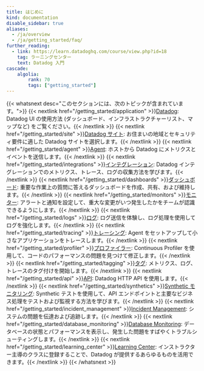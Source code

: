 ```yaml
---
title: はじめに
kind: documentation
disable_sidebar: true
aliases:
  - /ja/overview
  - /ja/getting_started/faq/
further_reading:
  - link: https://learn.datadoghq.com/course/view.php?id=18
    tag: ラーニングセンター
    text: Datadog 入門
cascade:
    algolia:
        rank: 70
        tags: ["getting_started"]
---
```

{{< whatsnext desc="このセクションには、次のトピックが含まれています。">}}
{{< nextlink href="/getting_started/application" >}}<u>Datadog</u>: Datadog UI の使用方法 (ダッシュボード、インフラストラクチャーリスト、マップなど) をご覧ください。{{< /nextlink >}}
{{< nextlink href="/getting_started/site" >}}<u>Datadog サイト</u>: お住まいの地域とセキュリティ要件に適した Datadog サイトを選択します。{{< /nextlink >}}
{{< nextlink href="/getting_started/agent" >}}<u>Agent</u>: ホストから Datadog にメトリクスとイベントを送信します。{{< /nextlink >}}
{{< nextlink href="/getting_started/integrations" >}}<u>インテグレーション</u>: Datadog インテグレーションでのメトリクス、トレース、ログの収集方法を学びます。{{< /nextlink >}}
{{< nextlink href="/getting_started/dashboards" >}}<u>ダッシュボード</u>: 重要な作業上の質問に答えるダッシュボードを作成、共有、および維持します。{{< /nextlink >}}
{{< nextlink href="/getting_started/monitors" >}}<u>モニター</u>: アラートと通知を設定して、重大な変更がいつ発生したかをチームが認識できるようにします。{{< /nextlink >}}
{{< nextlink href="/getting_started/logs" >}}<u>ログ</u>: ログ送信を体験し、ログ処理を使用してログを強化します。{{< /nextlink >}}
{{< nextlink href="/getting_started/tracing" >}}<u>トレーシング</u>: Agent をセットアップして小さなアプリケーションをトレースします。{{< /nextlink >}}
{{< nextlink href="/getting_started/profiler" >}}<u>プロファイラー</u>: Continuous Profiler を使用して、コードのパフォーマンスの問題を見つけて修正します。{{< /nextlink >}}
{{< nextlink href="/getting_started/tagging" >}}<u>タグ</u>: メトリクス、ログ、トレースのタグ付けを開始します。{{< /nextlink >}}
{{< nextlink href="/getting_started/api" >}}<u>API</u>: Datadog HTTP API を使用します。{{< /nextlink >}}
{{< nextlink href="/getting_started/synthetics" >}}<u>Synthetic モニタリング</u>: Synthetic テストを使用して、API エンドポイントと主要なビジネス処理をテストおよび監視する方法を学びます。{{< /nextlink >}}
{{< nextlink href="/getting_started/incident_management" >}}<u>Incident Management</u>: システムの問題を伝達および追跡します。{{< /nextlink >}}
{{< nextlink href="/getting_started/database_monitoring" >}}<u>Database Monitoring</u>: データベースの状態とパフォーマンスを表示し、発生した問題をすばやくトラブルシューティングします。{{< /nextlink >}}
{{< nextlink href="/getting_started/learning_center" >}}<u>Learning Center</u>: インストラクター主導のクラスに登録することで、Datadog が提供するあらゆるものを活用できます。{{< /nextlink >}}
{{< /whatsnext >}}